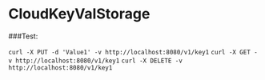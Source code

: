 # CloudKeyValStorage

###Test:

`curl -X PUT -d 'Value1' -v http://localhost:8080/v1/key1`
`curl -X GET -v http://localhost:8080/v1/key1`
`curl -X DELETE -v http://localhost:8080/v1/key1`